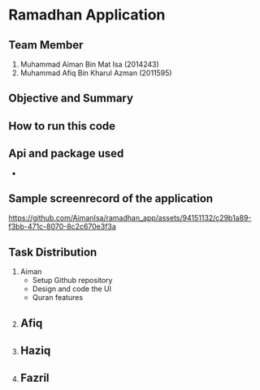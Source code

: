 # Ramadhan Application

## Team Member 
1. Muhammad Aiman Bin Mat Isa (2014243)
2. Muhammad Afiq Bin Kharul Azman (2011595)


## Objective and Summary 


## How to run this code


## Api and package used 
- 

## Sample screenrecord of the application 



https://github.com/AimanIsa/ramadhan_app/assets/94151132/c29b1a89-f3bb-471c-8070-8c2c670e3f3a






## Task Distribution 
1. Aiman
   - Setup Github repository
   - Design and code the UI
   - Quran features
2. Afiq
   -
3. Haziq
   -
5. Fazril
   -

